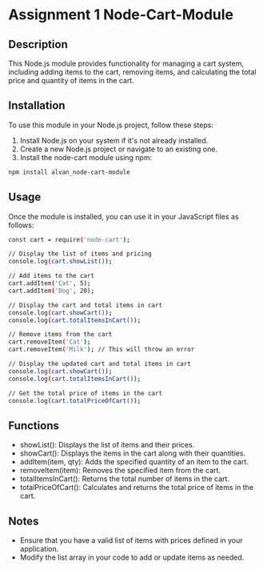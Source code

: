 # Assignment 1 Node-Cart-Module

## Description

This Node.js module provides functionality for managing a cart system, including adding items to the cart, removing items, and calculating the total price and quantity of items in the cart.

## Installation

To use this module in your Node.js project, follow these steps:

1. Install Node.js on your system if it's not already installed.
2. Create a new Node.js project or navigate to an existing one.
3. Install the node-cart module using npm:

```bash
npm install alvan_node-cart-module
```


## Usage
Once the module is installed, you can use it in your JavaScript files as follows:

```bash
const cart = require('node-cart');

// Display the list of items and pricing
console.log(cart.showList());

// Add items to the cart
cart.addItem('Cat', 5);
cart.addItem('Dog', 20);

// Display the cart and total items in cart
console.log(cart.showCart());
console.log(cart.totalItemsInCart());

// Remove items from the cart
cart.removeItem('Cat');
cart.removeItem('Milk'); // This will throw an error

// Display the updated cart and total items in cart
console.log(cart.showCart());
console.log(cart.totalItemsInCart());

// Get the total price of items in the cart
console.log(cart.totalPriceOfCart());
```

## Functions
- showList(): Displays the list of items and their prices.
- showCart(): Displays the items in the cart along with their quantities.
- addItem(item, qty): Adds the specified quantity of an item to the cart.
- removeItem(item): Removes the specified item from the cart.
- totalItemsInCart(): Returns the total number of items in the cart.
- totalPriceOfCart(): Calculates and returns the total price of items in the cart.

## Notes
- Ensure that you have a valid list of items with prices defined in your application.
- Modify the list array in your code to add or update items as needed.
<!-- 
You will only need one file, ie, your node module, for this assignment.

In this readme file, describe how to use your node module. It could be similar to **app.js** from Lab2, where you call some functions in your node module and display the output. Describe how to setup your node module, if any. Describe how to call the functions, what parameters required and so on.

You can press **Ctrl+Shift+V** in this file in Visual Studio Code to see a live preview of the readme file.

For some tips in formatting text in readme file, refer to https://docs.github.com/en/get-started/writing-on-github/getting-started-with-writing-and-formatting-on-github/basic-writing-and-formatting-syntax -->